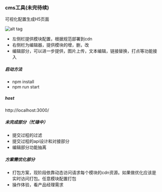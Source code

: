 ### cms工具(未完待续)

可视化配置生成H5页面

![alt tag](https://cloud.githubusercontent.com/assets/3931820/21853026/552859f4-d850-11e6-8123-0d10502a8966.png)

- 左侧栏提供模块配置，根据规范部署到cdn
- 右侧栏为编辑器，提供模块的增，删，改
- 编辑部分，可以进一步提供，图片上传，文本编辑，链接替换，打点等功能接入

##### 启动方法
- npm install
- npm run start

##### host
http://localhost:3000/

##### 未完成部分（忙碌中）
- 提交过程的过滤
- 提交过程的api设计和对接部分
- 编辑部分功能抽离

##### 方案需优化部分
- 打包方案，现阶段依靠动态访问请求每个模块的cdn资源。如果做优化应该是实时访问打包。任意模块配置打包
- 操作体验，看产品经理需求
